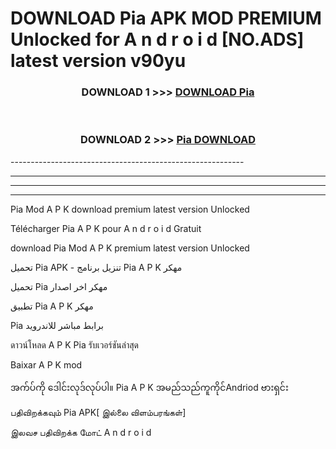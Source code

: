 # DOWNLOAD Pia  APK MOD PREMIUM Unlocked for A n d r o i d [NO.ADS] latest version v90yu 



<div align="center">

<h3>DOWNLOAD 1 >>> <a href="https://getmod2.web.app/?judul=Pia ">DOWNLOAD Pia </a></h3><br>

<h3>DOWNLOAD 2 >>> <a href="https://getmod2.web.app/?judul=Pia ">Pia  DOWNLOAD </a></h3>

</div>
----------------------------------------------------------

----------------------------------------------------------

----------------------------------------------------------

----------------------------------------------------------

Pia  Mod A P K download premium latest version Unlocked

Télécharger Pia  A P K pour A n d r o i d Gratuit

download Pia  Mod A P K premium latest version Unlocked

تحميل Pia  APK - تنزيل برنامج Pia  A P K مهكر

تحميل Pia  مهكر اخر اصدار

تطبيق Pia  A P K مهكر

Pia  برابط مباشر للاندرويد

ดาวน์โหลด A P K Pia  รับเวอร์ชันล่าสุด

Baixar A P K mod

အက်ပ်ကို ဒေါင်းလုဒ်လုပ်ပါ။ Pia  A P K အမည်သည်ကူကိုင်Andriod ဗားရှင်း

பதிவிறக்கவும் Pia  APK[ இல்லை விளம்பரங்கள்] 
 
இலவச பதிவிறக்க மோட் A n d r o i d




